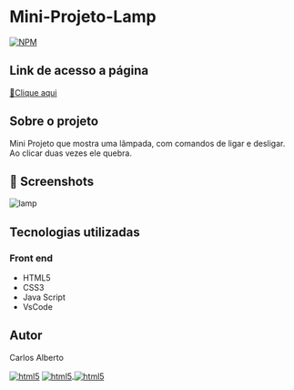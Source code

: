 # Mini-Projeto-Lamp

[![NPM](https://img.shields.io/npm/l/react)](https://github.com/carllos-alberto/Tela-de-login/blob/master/Licence) 

## Link de acesso a página
<p><a href="https://tela-de-login-nu.vercel.app/" target="_blank">🔗Clique aqui</a></p>

## Sobre o projeto
Mini Projeto que mostra uma lâmpada, com comandos de ligar e desligar. Ao clicar duas vezes ele quebra. 

## 📌 Screenshots
![lamp](https://user-images.githubusercontent.com/81397233/233239665-1fe961bc-fbf6-47a8-a9f5-78a72d8b9fc6.png)

## Tecnologias utilizadas
### Front end
- HTML5  
- CSS3
- Java Script
- VsCode

## Autor

Carlos Alberto
<div>
 <a href = "mailto:carllos.seg@gmail.com" target="_blank"><img align="center" alt="html5" src="https://img.shields.io/badge/Gmail-D14836?style=for-the-badge&logo=gmail&logoColor=white"/></a>
 <a href="https://www.linkedin.com/in/carlosalbertodesenvolvedorfrontend" target="_blank"><img align="center" alt="html5" src="https://img.shields.io/badge/LinkedIn-0077B5?style=for-the-badge&logo=linkedin&logoColor=white">
  <a href="https://github.com/carllos-alberto" target="_blank"><img align="center" alt="html5" src="https://img.shields.io/badge/GitHub-100000?style=for-the-badge&logo=github&logoColor=white">

